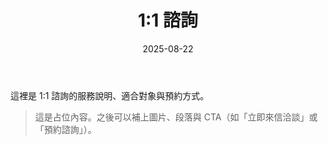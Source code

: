 ﻿---
title: 1:1 諮詢
date: 2025-08-22
---

這裡是 1:1 諮詢的服務說明、適合對象與預約方式。

> 這是占位內容。之後可以補上圖片、段落與 CTA（如「立即來信洽談」或「預約諮詢」）。
